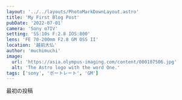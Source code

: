 ```yaml
---
layout: '../../layouts/PhotoMarkDownLayout.astro'
title: 'My First Blog Post'
pubDate: '2022-07-01'
camera: 'Sony α7IV'
setting: 'SS:10s F:2.8 IOS:800'
lens: 'FE 70-200mm F2.8 GM OSS II'
location: '越前大仏'
author: 'muchimuchi'
image:
  url: 'https://asia.olympus-imaging.com/content/000107506.jpg'
  alt: 'The Astro logo with the word One.'
tags: ['sony', 'ポートレート', 'GM']
---
```


最初の投稿
